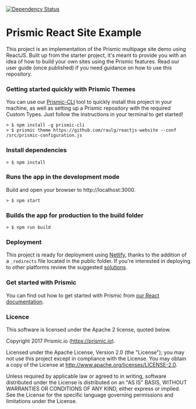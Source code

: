 [![Dependency Status](https://david-dm.org/raulg/reactjs-website.svg)](https://david-dm.org/raulg/reactjs-website)

# Prismic React Site Example
This project is an implementation of the Prismic multipage site demo using ReactJS. Built up from the starter project, it's meant to provide you with an idea of how to build your own sites using the Prismic features. Read our user guide (once published) if you need guidance on how to use this repository.

### Getting started quickly with Prismic Themes
You can use our [Prismic-CLI](https://github.com/prismicio/prismic-cli) tool to quickly install this project in your machine, as well as setting up a Prismic repository with the required Custom Types. Just follow the instructions in your terminal to get started!

```
> $ npm install -g prismic-cli
> $ prismic theme https://github.com/raulg/reactjs-website --conf /src/prismic-configuration.js
```

### Install dependencies
```
> $ npm install
```
### Runs the app in the development mode
Build and open your browser to http://localhost:3000.
```
> $ npm start
```

### Builds the app for production to the build folder
```
> $ npm run build
```

### Deployment
This project is ready for deployment using [Netlify](https://www.netlify.com), thanks to the addition of a `_redirects` file located in the public folder. If you're interested in deploying to other platforms review the suggested [solutions](https://facebook.github.io/create-react-app/docs/deployment).

### Get started with Prismic

You can find out how to get started with Prismic from [our React documentation](https://prismic.io/docs/reactjs/getting-started/getting-started-from-scratch).


### Licence

This software is licensed under the Apache 2 license, quoted below.

Copyright 2017 Prismic.io (https://prismic.io).

Licensed under the Apache License, Version 2.0 (the "License"); you may not use this project except in compliance with the License. You may obtain a copy of the License at http://www.apache.org/licenses/LICENSE-2.0.

Unless required by applicable law or agreed to in writing, software distributed under the License is distributed on an "AS IS" BASIS, WITHOUT WARRANTIES OR CONDITIONS OF ANY KIND, either express or implied. See the License for the specific language governing permissions and limitations under the License.
